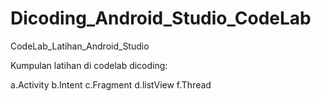 # Dicoding_Android_Studio_CodeLab

CodeLab_Latihan_Android_Studio

Kumpulan latihan di codelab dicoding:

a.Activity
b.Intent
c.Fragment
d.listView
f.Thread

